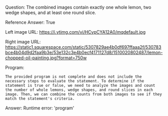 Question: The combined images contain exactly one whole lemon, two wedge shapes, and at least one round slice.

Reference Answer: True

Left image URL: https://i.ytimg.com/vi/HCvpCYA12A0/mqdefault.jpg

Right image URL: https://static1.squarespace.com/static/5307829ae4b0df697ffaaa2f/530783bce4b04d9d2faa9b3e/53e132c3e4b0ecf4171127d8/1510020802487/lemon-chopped-oil-painting.jpg?format=750w

Program:

```
The provided program is not complete and does not include the necessary steps to evaluate the statement. To determine if the statement is true or false, we need to analyze the images and count the number of whole lemons, wedge shapes, and round slices in each image. Then, we can combine the counts from both images to see if they match the statement's criteria.
```
Answer: Runtime error: 'program'


